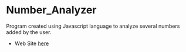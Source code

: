 # Number_Analyzer
 Program created using Javascript language to analyze several numbers added by the user.
 
 * Web Site [here](https://lucaslima337.github.io/Number_Analyzer/)
